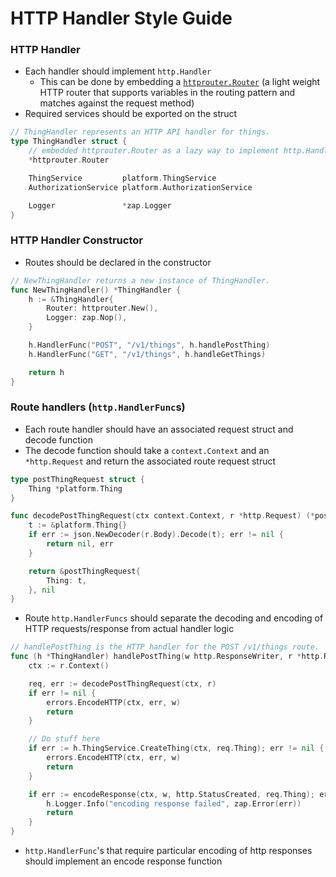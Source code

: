 # HTTP Handler Style Guide

### HTTP Handler
* Each handler should implement `http.Handler`
  - This can be done by embedding a [`httprouter.Router`](https://github.com/julienschmidt/httprouter)
  (a light weight HTTP router that supports variables in the routing pattern and matches against the request method)
* Required services should be exported on the struct

```go
// ThingHandler represents an HTTP API handler for things.
type ThingHandler struct {
	// embedded httprouter.Router as a lazy way to implement http.Handler
	*httprouter.Router

	ThingService         platform.ThingService
	AuthorizationService platform.AuthorizationService

	Logger               *zap.Logger
}
```

### HTTP Handler Constructor

* Routes should be declared in the constructor

```go
// NewThingHandler returns a new instance of ThingHandler.
func NewThingHandler() *ThingHandler {
	h := &ThingHandler{
		Router: httprouter.New(),
		Logger: zap.Nop(),
	}

	h.HandlerFunc("POST", "/v1/things", h.handlePostThing)
	h.HandlerFunc("GET", "/v1/things", h.handleGetThings)

	return h
}
```

### Route handlers (`http.HandlerFunc`s)

* Each route handler should have an associated request struct and decode function
* The decode function should take a `context.Context` and an `*http.Request` and return the associated route request struct

```go
type postThingRequest struct {
	Thing *platform.Thing
}

func decodePostThingRequest(ctx context.Context, r *http.Request) (*postThingRequest, error) {
	t := &platform.Thing{}
	if err := json.NewDecoder(r.Body).Decode(t); err != nil {
		return nil, err
	}

	return &postThingRequest{
		Thing: t,
	}, nil
}
```

* Route `http.HandlerFuncs` should separate the decoding and encoding of HTTP requests/response from actual handler logic

```go
// handlePostThing is the HTTP handler for the POST /v1/things route.
func (h *ThingHandler) handlePostThing(w http.ResponseWriter, r *http.Request) {
	ctx := r.Context()

	req, err := decodePostThingRequest(ctx, r)
	if err != nil {
		errors.EncodeHTTP(ctx, err, w)
		return
	}

	// Do stuff here
	if err := h.ThingService.CreateThing(ctx, req.Thing); err != nil {
		errors.EncodeHTTP(ctx, err, w)
		return
	}

	if err := encodeResponse(ctx, w, http.StatusCreated, req.Thing); err != nil {
		h.Logger.Info("encoding response failed", zap.Error(err))
		return
	}
}
```

* `http.HandlerFunc`'s that require particular encoding of http responses should implement an encode response function
